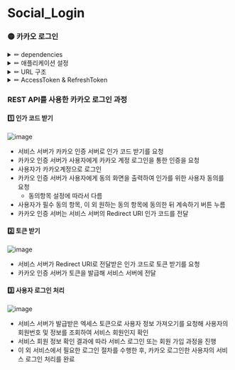 # Social_Login
### 🟡 카카오 로그인
<details>
<summary> ✏ dependencies </summary>
<div markdown="1">

#### gson - JAVA 객체를 JSON 데이터로 손쉽게 변환할 수 있고, 그 반대도 가능하게 해줌

```
dependencies {
  implementation 'com.google.code.gson:gson:2.9.0'
}
```
</div>
</details>

<details>
<summary> ✏ 애플리케이션 설정 </summary>
<div markdown="1">

#### 1️⃣ 애플리케이션 추가

![image](https://user-images.githubusercontent.com/87464750/216276191-354dd2ef-e71b-45da-8d7d-052c80e85273.png)

#### 2️⃣ 플랫폼 등록
##### 내 애플리케이션 -> 앱 설정 -> 플랫폼
![image](https://user-images.githubusercontent.com/87464750/216276640-0a57db3b-d5f9-419e-ae83-fff89947c151.png)

- 배포하면 배포한 주소도 추가해야함.

#### 3️⃣ Redirect URL 설정
##### 내 애플리케이션 -> 제품 설정 -> 카카오 로그인
##### 활성화 설정 ON
##### Redirect URI입력

</div>
</details>

<details>
<summary> ✏ URL 구조 </summary>
<div markdown="1">

![image](https://user-images.githubusercontent.com/87464750/216758177-ab16ba64-5934-4072-851c-f50e5a56a6bd.png)

</div>
</details>

<details>
<summary> ✏ AccessToken & RefreshToken </summary>
<div markdown="1">
 
 #### 1️⃣ AccessToken - 인증 처리 역할
 - 처음 로그인 요청시 서버에서 실제 유저의 정보가 담긴 AccessToken을 발행.
 - Client는 이 AccessToke을 저장한 후, 요청마다 AccessToken을 보내서 해당 AccessToken을 서버에서 검증 후 유효하면 요청에 맞는 응답을 진행.
 
 #### 2️⃣ RefreshToken - 재발급 역할
 - 처음 로그인 요청시 서버에서 AccessToken 재발급 용도인 RefreshToken을 발행.
 - 이때, 클라이언트는 RefreahToekn을 저장하지 않고 보통 서버 DB에 저장.
 - RefreshToken이 유효하면, AccessToken의 재발급을 진행.
 
</div>
</details>

### REST API를 사용한 카카오 로그인 과정
#### 1️⃣ 인가 코드 받기
![image](https://user-images.githubusercontent.com/87464750/216277235-ea75aed7-770b-4da9-be25-92828d8eadd9.png)

- 서비스 서버가 카카오 인증 서버로 인가 코드 받기를 요청
- 카카오 인증 서버가 사용자에게 카카오 계정 로그인을 통한 인증을 요청
- 사용자가 카카오계정으로 로그인
- 카카오 인증 서버가 사용자에게 동의 화면을 출력하여 인가를 위한 사용자 동의를 요청
  - 동의항목 설정에 따라서 다름
- 사용자가 필수 동의 항목, 이 외 원하는 동의 항목에 동의한 뒤 계속하기 버튼 누름
- 카카오 인증 서버는 서비스 서버의 Redirect URI 인가 코드를 전달

#### 2️⃣ 토큰 받기
![image](https://user-images.githubusercontent.com/87464750/216277936-206bad5c-1d75-4f44-89fd-6a1f5cfb73f1.png)

- 서비스 서버가 Redirect URI로 전달받은 인가 코드로 토큰 받기를 요청
- 카카오 인증 서버가 토큰을 발급해 서비스 서버에 전달

#### 3️⃣ 사용자 로그인 처리
![image](https://user-images.githubusercontent.com/87464750/216278513-69b221aa-d9bd-405b-898e-72be65abb587.png)

- 서비스 서버가 발급받은 엑세스 토큰으로 사용자 정보 가져오기를 요청해 사용자의 회원번호 및 정보를 조회하여 서비스 회원인지 확인
- 서비스 회원 정보 확인 결과에 따라 서비스 로그인 또는 회원 가입 과정을 진행
- 이 외 서비스에서 필요한 로그인 절차를 수행한 후, 카카오 로그인한 사용자의 서비스 로그인 처리를 완료








